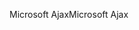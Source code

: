 <span data-ttu-id="e4afb-101">Microsoft Ajax</span><span class="sxs-lookup"><span data-stu-id="e4afb-101">Microsoft Ajax</span></span>
